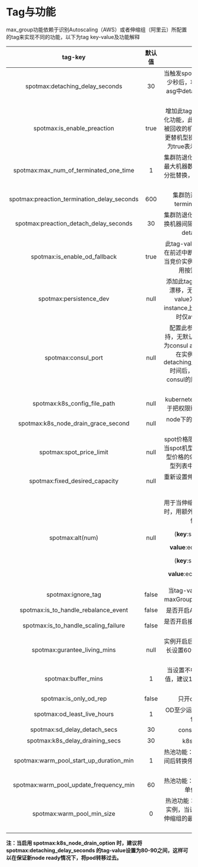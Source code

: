 # Tag与功能

max\_group功能依赖于识别Autoscaling（AWS）或者伸缩组（阿里云）所配置的tag来实现不同的功能，以下为tag key-value及功能解释

|                     tag-key                    |  默认值  |                                                                                                                       功能                                                                                                                       |   版本支持  |
| :--------------------------------------------: | :---: | :--------------------------------------------------------------------------------------------------------------------------------------------------------------------------------------------------------------------------------------------: | :-----: |
|        spotmax:detaching\_delay\_seconds       |   30  |                                                                                                   当触发spot回收时，间隔多少秒后，将被回收机器从asg中detach，默认为30秒                                                                                                   | ALI/AWS |
|          spotmax:is\_enable\_preaction         |  true |                                                                                       增加此tag为开启集群防退化功能，此功能为预测即将被回收的机器，并提前进行更替机型操作，tag-value为true表示为开启此功能                                                                                       | ALI/AWS |
|   spotmax:max\_num\_of\_terminated\_one\_time  |   1   |                                                                                                     集群防退化功能一次关闭的最大机器数，替换机器执行分批替换，每次替换的最大数量                                                                                                     | ALI/AWS |
| spotmax:preaction\_termination\_delay\_seconds |  600  |                                                                                                             集群防退化功能执行terminate间隔时间                                                                                                             | ALI/AWS |
|    spotmax:preaction\_detach\_delay\_seconds   |   30  |                                                                                                       集群防退化功能中，将被替换机器间隔多少秒后，会被detach出asg                                                                                                       | ALI/AWS |
|        spotmax:is\_enable\_od\_fallback        |  true |                                                                                                此tag-value为true表示，在前述中断预补偿机制中，当竞价实例无法获取时，会用按需实例补充                                                                                               | ALI/AWS |
|            spotmax:persistence\_dev            |  null |                                                                                        添加此tag可以进行ebs的漂移，无默认值，tag-value为非root盘在instance上的映射路径，暂时仅aws平台支持                                                                                        | ALI/AWS |
|              spotmax:consul\_port              |  null |                                                                   配置此参数为consul支持，无默认值，tag-value为consul agent本地端口号 在实例中断并经过detaching\_delay\_seconds时间后，该实例将会从consul的服务发现列表中移除                                                                  | ALI/AWS |
|         spotmax:k8s\_config\_file\_path        |  null |                                                                                                        kubernetes 配置文件，用于把权限赋给max group                                                                                                        | ALI/AWS |
|     spotmax:k8s\_node\_drain\_grace\_second    |  null |                                                                                                                 node下的pod移出延迟时间                                                                                                                | ALI/AWS |
|           spotmax:spot\_price\_limit           |  null |                                                                                              spot价格限制，例如 0.9， 当spot机型价格超过按需机型价格的90%，从替换机型列表中移出这个机型                                                                                             |   ALI   |
|        spotmax:fixed\_desired\_capacity        |  null |                                                                                                                 重新设置伸缩组的机器的期望值                                                                                                                 | ALI/AWS |
|                spotmax:alt(num)                |  null | <p>用于当伸缩组内的机器没有时，用额外的机器来替换，例子：</p><p>(<strong>key</strong>:spotmax:alt<strong>1</strong></p><p><strong>value</strong>:ecs.mn4.large)</p><p>(<strong>key</strong>:spotmax:alt<strong>2</strong></p><p><strong>value</strong>:ecs.n2.medium)</p> | ALI/AWS |
|               spotmax:ignore\_tag              | false |                                                                                                        当tag-value为true时，maxGroup不管理此伸缩组                                                                                                        | ALI/AWS |
|    spotmax:is\_to\_handle\_rebalance\_event    | false |                                                                                                                  是否开启AWS容量再平衡                                                                                                                  |   AWS   |
|    spotmax:is\_to\_handle\_scaling\_failure    | false |                                                                                                                 是否开启接收伸缩失败信息处理                                                                                                                 | ALI/AWS |
|         spotmax:gurantee\_living\_mins         |  null |                                                                                                            实例开启后不中断时长，最长设置60分钟，单位为分钟                                                                                                           |   ALI   |
|              spotmax:buffer\_mins              |   1   |                                                                                                            当设置不中断时间，误差值，建议1分钟，单位为分钟                                                                                                            |   ALI   |
|            spotmax:is\_only\_od\_rep           | false |                                                                                                                    只开od进行替换                                                                                                                    |   AWS   |
|         spotmax:od\_least\_live\_hours         |   1   |                                                                                                                 OD至少运行多长时间，单位小时                                                                                                                |   AWS   |
|         spotmax:sd\_delay\_detach\_secs        |   30  |                                                                                                                   consul移除时间                                                                                                                   | ALI/AWS |
|       spotmax:k8s\_delay\_draining\_secs       |   30  |                                                                                                                     k8s移除时间                                                                                                                    | ALI/AWS |
|  spotmax:warm\_pool\_start\_up\_duration\_min  |   1   |                                                                                                           热池功能：实例开机多长时间后转换停止状态，单位为分钟                                                                                                           |   AWS   |
|   spotmax:warm\_pool\_update\_frequency\_min   |   60  |                                                                                                                热池功能：实例更新频率，单位为分钟                                                                                                               |   AWS   |
|          spotmax:warm\_pool\_min\_size         |   0   |                                                                                                      热池功能：开启多少个OD实例，当设置为-1时，为伸缩组的最大值与期望值之差                                                                                                     |   AWS   |

**注：当启用 spotmax:k8s\_node\_drain\_option 时，建议将spotmax:detaching\_delay\_seconds 的tag-value设置为80-90之间，这样可以在保证新node ready情况下，将pod转移过去。**
